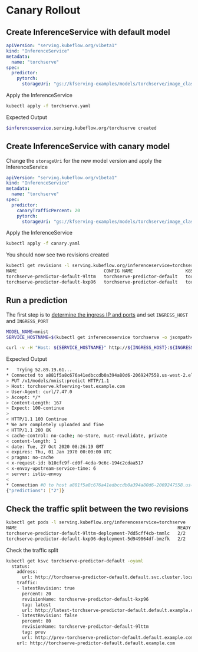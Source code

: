# Canary Rollout

## Create InferenceService with default model

```yaml
apiVersion: "serving.kubeflow.org/v1beta1"
kind: "InferenceService"
metadata:
  name: "torchserve"
spec:
  predictor:
    pytorch:
      storageUri: "gs://kfserving-examples/models/torchserve/image_classifier"
```

Apply the InferenceService

```bash
kubectl apply -f torchserve.yaml
```

Expected Output

```bash
$inferenceservice.serving.kubeflow.org/torchserve created
```

## Create InferenceService with canary model

Change the `storageUri` for the new model version and apply the InferenceService

```yaml
apiVersion: "serving.kubeflow.org/v1beta1"
kind: "InferenceService"
metadata:
  name: "torchserve"
spec:
  predictor:
    canaryTrafficPercent: 20
    pytorch:
      storageUri: "gs://kfserving-examples/models/torchserve/image_classifier/v2"
```

Apply the InferenceService

```bash
kubectl apply -f canary.yaml
```
You should now see two revisions created
```bash
kubectl get revisions -l serving.kubeflow.org/inferenceservice=torchserve
NAME                                 CONFIG NAME                    K8S SERVICE NAME                     GENERATION   READY   REASON
torchserve-predictor-default-9lttm   torchserve-predictor-default   torchserve-predictor-default-9lttm   1            True
torchserve-predictor-default-kxp96   torchserve-predictor-default   torchserve-predictor-default-kxp96   2            True
```


## Run a prediction

The first step is to [determine the ingress IP and ports](../../../README.md#determine-the-ingress-ip-and-ports) and set `INGRESS_HOST` and `INGRESS_PORT`

```bash
MODEL_NAME=mnist
SERVICE_HOSTNAME=$(kubectl get inferenceservice torchserve -o jsonpath='{.status.url}' | cut -d "/" -f 3)

curl -v -H "Host: ${SERVICE_HOSTNAME}" http://${INGRESS_HOST}:${INGRESS_PORT}/v1/models/${MODEL_NAME}:predict -d @./mnist.json
```

Expected Output

```bash
*   Trying 52.89.19.61...
* Connected to a881f5a8c676a41edbccdb0a394a80d6-2069247558.us-west-2.elb.amazonaws.com (52.89.19.61) port 80 (#0)
> PUT /v1/models/mnist:predict HTTP/1.1
> Host: torchserve.kfserving-test.example.com
> User-Agent: curl/7.47.0
> Accept: */*
> Content-Length: 167
> Expect: 100-continue
> 
< HTTP/1.1 100 Continue
* We are completely uploaded and fine
< HTTP/1.1 200 OK
< cache-control: no-cache; no-store, must-revalidate, private
< content-length: 1
< date: Tue, 27 Oct 2020 08:26:19 GMT
< expires: Thu, 01 Jan 1970 00:00:00 UTC
< pragma: no-cache
< x-request-id: b10cfc9f-cd0f-4cda-9c6c-194c2cdaa517
< x-envoy-upstream-service-time: 6
< server: istio-envoy
< 
* Connection #0 to host a881f5a8c676a41edbccdb0a394a80d6-2069247558.us-west-2.elb.amazonaws.com left intact
{"predictions": ["2"]}
```

## Check the traffic split between the two revisions

```bash
kubectl get pods -l serving.kubeflow.org/inferenceservice=torchserve
NAME                                                             READY   STATUS    RESTARTS   AGE
torchserve-predictor-default-9lttm-deployment-7dd5cff4cb-tmmlc   2/2     Running   0          21m
torchserve-predictor-default-kxp96-deployment-5d949864df-bmzfk   2/2     Running   0          20m
```

Check the traffic split
```bash
kubectl get ksvc torchserve-predictor-default -oyaml
  status:
    address:
      url: http://torchserve-predictor-default.default.svc.cluster.local
    traffic:
    - latestRevision: true
      percent: 20
      revisionName: torchserve-predictor-default-kxp96
      tag: latest
      url: http://latest-torchserve-predictor-default.default.example.com
    - latestRevision: false
      percent: 80
      revisionName: torchserve-predictor-default-9lttm
      tag: prev
      url: http://prev-torchserve-predictor-default.default.example.com
    url: http://torchserve-predictor-default.default.example.com
```
